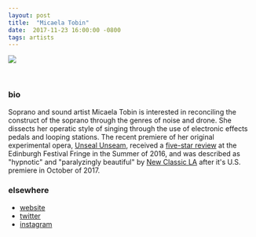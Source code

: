 ```yaml
---
layout: post
title:  "Micaela Tobin"
date:  2017-11-23 16:00:00 -0800
tags: artists
---
```


![]({{site.url}}/assets/micaela_tobin4web.jpg)

<br/>

### bio
Soprano and sound artist Micaela Tobin is interested in reconciling the construct of the soprano through the genres of noise and drone. She dissects her operatic style of singing through the use of electronic effects pedals and looping stations. The recent premiere of her original experimental opera, [Unseal Unseam](http://unsealunseam.com/home.html), received a [five-star review](https://trendfem.blogspot.com/2016/08/edfringe2016-unseal-unseam-white-boy.html) at the Edinburgh Festival Fringe in the Summer of 2016, and was described as "hypnotic" and "paralyzingly beautiful" by [New Classic LA](http://newclassic.la/2017/10/10/shannon-knox-micaela-tobin-sharon-chohi-kims-unseal-unseam-not-easily-forgotten/) after it's U.S. premiere in October of 2017.
<br/>

### elsewhere

* [website](http://www.micaelatobin.com)
* [twitter](https://twitter.com/murkymicky)
* [instagram](https://www.instagram.com/murky_micky/)
